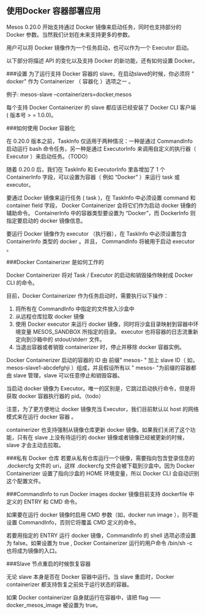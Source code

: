 ## 使用Docker 容器部署应用

Mesos 0.20.0 开始支持通过 Docker 镜像来启动任务，同时也支持部分的 Docker 参数。当然我们计划在未来支持更多的参数。

用户可以将 Docker 镜像作为一个任务启动，也可以作为一个 Executor 启动。

以下部分将描述 API 的变化以及支持 Docker 的新功能，还有如何设置 Docker。

###设置
为了运行支持 Docker 容器的 slave，在启动slave的时候，你必须将 " docker" 作为 Containerizer （ 容器化 ）选项之一 。

例子: mesos-slave –containerizers=docker,mesos


每个支持 Docker Containerizer 的 slave 都应该已经安装了 Docker CLI 客户端 ( 版本号 > = 1.0.0)。


###如何使用 Docker 容器化 

在 0.20.0 版本之前，TaskInfo 仅适用于两种情况：一种是通过 CommandInfo 启动运行 bash 命令任务，另一种是通过 ExecutorInfo 来调用自定义的执行器（ Executor ）来启动任务。（TODO）

随着 0.20.0 后，我们在 TaskInfo 和 ExecutorInfo 里各增加了 1 个 ContainerInfo 字段，可以设置为容器（ 例如 “Docker” ）来运行 task 或 executor。

要通过 Docker 镜像来运行任务 ( task )，在 TaskInfo 中必须设置 command 和 container field 字段， Docker Containerizer 会将它们作为启动 docker 镜像的辅助命令。 ContainerInfo 中的容器类型要设置为 “Docker”，而 DockerInfo 则指定要启动的 docker 镜像信息。

要运行 Docker 镜像作为 executor （执行器），在 TaskInfo 中必须设置包含 ContainerInfo  类型的 docker 。并且， CommandInfo  将被用于启动 executor 。

###Docker Containerizer 是如何工作的

Docker Containerizer 将对 Task / Executor 的启动和销毁操作映射成 Docker CLI 的命令。

目前，Docker Containerizer 作为任务启动时，需要执行以下操作：

1. 将所有在 CommandInfo 中指定的文件放入沙盒中
2. 从远程仓库拉取 docker 镜像
3. 使用  Docker executor 来运行 docker 镜像，同时将沙盒目录映射到容器中环境变量 MESOS_SANDBOX 所指定的目录。 executor 也将容器的日志流重新定向到沙箱中的 stdout/stderr 文件。
4. 当退出容器或者销毁 containerizer 时，停止并移除 docker 容器实例。

 Docker Containerizer 启动的容器的 ID 由 前缀" mesos- " 加上 slave ID（ 如，mesos-slave1-abcdefghji ）组成，并且假设所有以 " mesos- "为前缀的容器都由 slave 管理，slave 可以任意停止和销毁容器。

当启动 docker 镜像为 Executor。唯一的区别是，它跳过启动执行命令，但是将获取 docker 容器执行器的 pid。（todo）

注意，为了更方便地让 docker 镜像充当 Executor，我们目前默认以 host 的网络模式来在运行 docker 容器 。

containerizer 也支持强制从镜像仓库更新 docker 镜像。如果我们关闭了这个功能，只有在 slave 上没有待运行的 docker 镜像或者镜像已经被更新的时候， slave 才会主动去拉取。

###私有 Docker 仓库
若要从私有仓库运行一个镜像，需要指向包含登录信息的 .dockercfg 文件的 uri，这样 .dockercfg 文件会被下载到沙盒中。因为 Docker Containerizer 设置了指向沙盒的 HOME 环境变量，所以 Docker CLI 会自动识别这个配置文件。

###CommandInfo to run Docker images
docker 镜像目前支持 dockerfile 中定义的 ENTRY 和 CMD 命令。

如果要在运行 docker 镜像时启用 CMD 参数（如，docker run image ），则不能设置 CommandInfo，否则它将覆盖 CMD 定义的命令。

若要用指定的 ENTRY 运行 docker 镜像，CommandInfo 的 shell 选项必须设置为 false。如果设置为 true , Docker Containerizer 运行的用户命令  /bin/sh -c 也将成为镜像的入口。

###Slave 节点重启的时候恢复容器

无论 slave 本身是否在 Docker 容器中运行。当 slave 重启时，Docker containerizer 都支持恢复之前处于运行状态的容器。

如果 Docker containerizer 自身就运行在容器中，请把 flag —— docker_mesos_image 被设置为 true。
